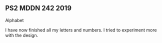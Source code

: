 ## PS2 MDDN 242 2019

 Alphabet

I have now finished all my letters and numbers. I tried to experiment more with the design.

